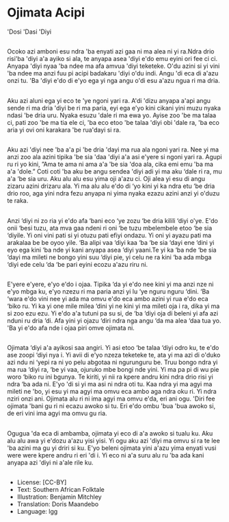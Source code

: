 # Ojimata Acipi
'Dosi 'Dasi 'Diyi

##
Ocoko azi amboni esu ndra 'ba enyati azi gaa ni ma alea ni yi
ra.Ndra drio risi'ba 'diyi a'a ayiko si ala, te anyapa asea 'diyi e'do
emu eyini ori fee ci ci. Anyapa 'diyi nyaa 'ba ndee ma afa amvua
'diyi teketeke. O'du azini si yi vini 'ba ndee ma anzi fuu pi acipi
badakaru 'diyi o'du indi. Angu 'di eca di a'azu onzi tu. 'Ba 'diyi
e'do di e'yo ega yi nga angu o'di esu a'azu ngua ri ma dria.

##

##
Aku azi aluni ega yi eco te 'ye ngoni yari ra. A'di 'dizu anyapa a'api
angu sende ri ma dria 'diyi be ri ma paria, eyi ega e'yo kini cikani
yini muzu nyaka ndasi 'be dria uru. Nyaka esuzu 'dale ri ma ewa
yo. Ayise zoo 'be ma talaa ci, pati zoo 'be ma tia ele ci, 'ba eco
etoo 'be talaa 'diyi obi 'dale ra, 'ba eco aria yi ovi oni karakara 'be
rua'dayi si ra.

##

##
Aku azi 'diyi nee 'ba a'a pi 'be dria 'dayi ma rua ala ngoni yari ra.
Nee yi ma anzi zoo ala azini tipika 'be sia 'daa 'diyi a'a asi e'yere si
ngoni yari ra. Agupi ru ri yo kini, ”Ama te ama ni ama a'a 'be sia
'doa ala, cika emi emu 'ba ma a'a 'dole.”
Coti coti 'ba aku be angu sendea 'diyi adi yi ma aku ‘dale ri ra, mu
a'a ‘be sia uru. Aku alu alu esu yima oji a'azu ci. Oji alea yi esu di
angu zizaru azini drizaru ala. Yi ma alu alu e'do di ‘yo kini yi ka
ndra etu ‘be dria drio roo, aga yini ndra fezu anyapa ni yima nyaka
ezazu azini anzi yi o'duzu te raka.

##

##
Anzi ‘diyi ni zo ria yi e'do afa ‘bani eco ‘ye zozu ‘be dria kilili ‘diyi
o'ye. E'do onii ‘besi tuzu, ata mva gaa ndeni ri oni ‘be tuzu
mbelembele etoo ‘be sia ‘diyile. Yi oni vini pati si yi otuzu pati efiyi
ondazu. Yi oni yi ayazu pati ma arakalaa be be oyoo yile. ‘Ba alipi
vaa ‘diyi kaa ‘ba ‘be sia ‘dayi ene ‘dini yi eyo ega kini ‘ba nde yi
kani anyapa asea ‘diyi yaani.Te yi ka ‘ba nde ‘be sia ‘dayi ma
mileti ne bongo yini suu ‘diyi pie, yi celu ne ra kini ‘ba ada mbga
‘diyi ede celu ‘da ‘be pari eyini ecozu a'azu riru ni.

##

##
E'yere e'yere, e'yo e'do i ojaa. Tipika ‘da yi e'do nee kini yi ma
anzi nze ni e'yo mbga ku, e'yo nzezu ri ma paria anzi yi lu ‘ye
nguru nguru ‘dini. ‘Ba ‘wara e'do vini nee yi ada ma omvu e'do
eca ambo azini yi rua e'do eca ‘biko ru. Yi ka yi one mile milea ‘dini
yi ne kini yi ma mileti oja i ra, dika yi ma si zoo ezu ezu.
Yi e'do a'a tutuni pa su si, de ‘ba ‘diyi oja di beleni yi afa azi nduni
ru dria ‘di. Afa yini yi ojazu ‘diri ndra nga angu ‘da ma alea ‘daa
tua yo. 'Ba yi e'do afa nde i ojaa piri omve ojimata ni.

##

##
Ojimata ‘diyi a'a ayikosi saa angiri. Yi asi etoo ‘be talaa ‘diyi odro
ku, te e'do ase zoopi ‘diyi nya i. Yi avii di e'yo nzeza teketeke te,
ata yi ma azi di o'duko azi ndu ni ‘yepi ra ni yo pelu abgotaa ni
ngurunguru be. Truu bongo ndra yi ma rua ‘diyi ra, ‘be yi vaa,
ojuruko mbe bongi nde yini. Yi ma pa pi di wu pie woro ‘biko ru ini
bgunya.
Te kiriti, yi nii ra kpere andru kini ndra drio risi yi ndra ‘ba ada ni.
E'yo 'di si yi ma asi ni ndra oti tu. Kaa ndra yi ma agyi ma mileti ne
'bo, yi esu yi ma agyi ma omvu eca ambo aga ndra oku ri. Yi ndra
nziri onzi ani. Ojimata alu ri ni ima agyi ma omvu e'da, eri ani ogu.
'Diri fee ojimata 'bani gu ri ni ecazu awoko si tu. Eri e'do ombu
'bua 'bua awoko si, de eri vini ima agyi ma omvu gu ria.

##

##
Ogugua 'da eca di ambamba, ojimata yi eco di a'a awoko si tualu
ku. Aku alu alu awa yi e'dozu a'azu yisi yisi. Yi ogu aku azi 'diyi ma
omvu si ra te lee 'ba azini ma gu yi driri si ku. E'yo beleni ojimata
yini a'azu yima enyati vusi were were kpere andru ri eri 'di i. Yi eco
ni a'a suru alu ru 'ba ada kani anyapa azi 'diyi ni a'ale rile ku.

##
* License: [CC-BY]
* Text: Southern African Folktale
* Illustration: Benjamin Mitchley
* Translation: Doris Maandebo
* Language: lgg
